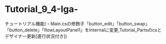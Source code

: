 # Tutorial_9_4-Iga-
チュートリアル機能(・Main.csの修飾子「button_edit」「button_swap」「button_delete」「flowLayoutPanel1」をInternalに変更,Tutorial_Partsのcsとデザイナー更新[進行状況付き])
